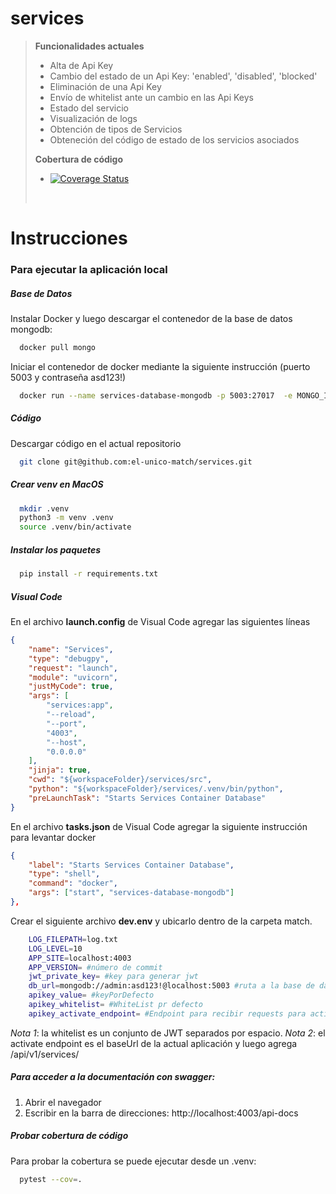 # services

> 
> __Funcionalidades actuales__
> * Alta de Api Key
> * Cambio del estado de un Api Key: 'enabled', 'disabled', 'blocked'
> * Eliminación de una Api Key
> * Envío de whitelist ante un cambio en las Api Keys
> * Estado del servicio
> * Visualización de logs
> * Obtención de tipos de Servicios
> * Obteneción del código de estado de los servicios asociados
>
> __Cobertura de código__
> * [![Coverage Status](https://coveralls.io/repos/github/el-unico-match/services/badge.svg?branch=coveral-integration)](https://coveralls.io/github/el-unico-match/services?branch=coveral-integration)
>
> <br/>

# Instrucciones

### Para ejecutar la aplicación local

##### Base de Datos
Instalar Docker y luego descargar el contenedor de la base de datos mongodb:
```bash
  docker pull mongo
```

Iniciar el contenedor de docker mediante la siguiente instrucción (puerto 5003 y contraseña asd123!)
```bash
  docker run --name services-database-mongodb -p 5003:27017  -e MONGO_INITDB_ROOT_USERNAME=admin -e MONGO_INITDB_ROOT_PASSWORD=asd123! mongo
```

##### Código

Descargar código en el actual repositorio
```bash
  git clone git@github.com:el-unico-match/services.git
```

##### Crear venv en MacOS
```bash
  mkdir .venv
  python3 -m venv .venv
  source .venv/bin/activate
```

##### Instalar los paquetes
```bash
  pip install -r requirements.txt
```

##### Visual Code

En el archivo **launch.config** de Visual Code agregar las siguientes líneas

```json
{   
    "name": "Services",
    "type": "debugpy",
    "request": "launch",
    "module": "uvicorn",
    "justMyCode": true,
    "args": [
        "services:app",
        "--reload",
        "--port",
        "4003",
        "--host",
        "0.0.0.0"
    ],
    "jinja": true,
    "cwd": "${workspaceFolder}/services/src",
    "python": "${workspaceFolder}/services/.venv/bin/python",
    "preLaunchTask": "Starts Services Container Database"
}
```

En el archivo **tasks.json** de Visual Code agregar la siguiente instrucción para levantar docker
```json
{
    "label": "Starts Services Container Database",
    "type": "shell",
    "command": "docker",
    "args": ["start", "services-database-mongodb"]
},
```

Crear el siguiente archivo **dev.env** y ubicarlo dentro de la carpeta match. 
```bash
    LOG_FILEPATH=log.txt
    LOG_LEVEL=10
    APP_SITE=localhost:4003
    APP_VERSION= #número de commit
    jwt_private_key= #key para generar jwt
    db_url=mongodb://admin:asd123!@localhost:5003 #ruta a la base de datos de mongo
    apikey_value= #keyPorDefecto 
    apikey_whitelist= #WhiteList pr defecto
    apikey_activate_endpoint= #Endpoint para recibir requests para activar apikey
```

*Nota 1*: la whitelist es un conjunto de JWT separados por espacio.
*Nota 2*: el activate endpoint es el baseUrl de la actual aplicación y luego agrega /api/v1/services/
	 
##### Para acceder a la documentación con swagger: 
  1) Abrir el navegador
  2) Escribir en la barra de direcciones: http://localhost:4003/api-docs 

##### Probar cobertura de código
Para probar la cobertura se puede ejecutar desde un .venv:
```bash
  pytest --cov=. 
```  

